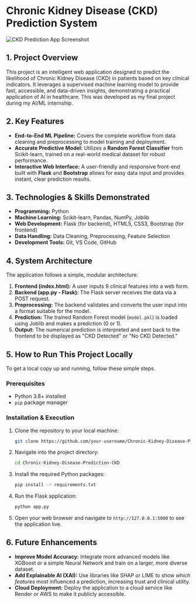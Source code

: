 # Chronic Kidney Disease (CKD) Prediction System

![CKD Prediction App Screenshot](https_your_screenshot_link_here.png)
<!-- After uploading your screenshot to the repo, replace the link above. This makes your project visually appealing from the start! -->

## 1. Project Overview

This project is an intelligent web application designed to predict the likelihood of Chronic Kidney Disease (CKD) in patients based on key clinical indicators. It leverages a supervised machine learning model to provide fast, accessible, and data-driven insights, demonstrating a practical application of AI in healthcare. This was developed as my final project during my AI/ML internship.

## 2. Key Features

- **End-to-End ML Pipeline:** Covers the complete workflow from data cleaning and preprocessing to model training and deployment.
- **Accurate Predictive Model:** Utilizes a **Random Forest Classifier** from Scikit-learn, trained on a real-world medical dataset for robust performance.
- **Interactive Web Interface:** A user-friendly and responsive front-end built with **Flask** and **Bootstrap** allows for easy data input and provides instant, clear prediction results.

## 3. Technologies & Skills Demonstrated

*   **Programming:** Python
*   **Machine Learning:** Scikit-learn, Pandas, NumPy, Joblib
*   **Web Development:** Flask (for backend), HTML5, CSS3, Bootstrap (for frontend)
*   **Data Handling:** Data Cleaning, Preprocessing, Feature Selection
*   **Development Tools:** Git, VS Code, GitHub

## 4. System Architecture

The application follows a simple, modular architecture:

1.  **Frontend (index.html):** A user inputs 9 clinical features into a web form.
2.  **Backend (app.py - Flask):** The Flask server receives the data via a POST request.
3.  **Preprocessing:** The backend validates and converts the user input into a format suitable for the model.
4.  **Prediction:** The trained Random Forest model (`model.pkl`) is loaded using Joblib and makes a prediction (0 or 1).
5.  **Output:** The numerical prediction is interpreted and sent back to the frontend to be displayed as "CKD Detected" or "No CKD Detected."

## 5. How to Run This Project Locally

To get a local copy up and running, follow these simple steps.

### Prerequisites

- Python 3.8+ installed
- `pip` package manager

### Installation & Execution

1.  Clone the repository to your local machine:
    ```sh
    git clone https://github.com/your-username/Chronic-Kidney-Disease-Prediction-CKD.git
    ```
2.  Navigate into the project directory:
    ```sh
    cd Chronic-Kidney-Disease-Prediction-CKD
    ```
3.  Install the required Python packages:
    ```sh
    pip install -r requirements.txt
    ```
4.  Run the Flask application:
    ```sh
    python app.py
    ```
5.  Open your web browser and navigate to `http://127.0.0.1:5000` to see the application live.

## 6. Future Enhancements

- **Improve Model Accuracy:** Integrate more advanced models like XGBoost or a simple Neural Network and train on a larger, more diverse dataset.
- **Add Explainable AI (XAI):** Use libraries like SHAP or LIME to show *which features* most influenced a prediction, increasing trust and clinical utility.
- **Cloud Deployment:** Deploy the application to a cloud service like Render or AWS to make it publicly accessible.
